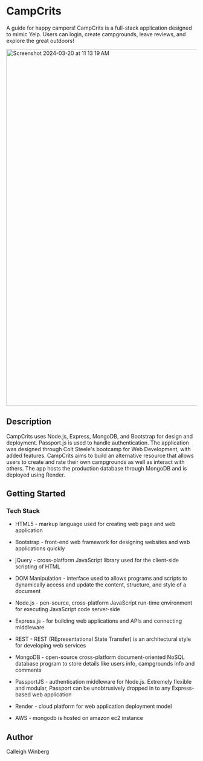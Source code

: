 # CampCrits

A guide for happy campers! CampCrits is a full-stack application designed to mimic Yelp. Users can login, create campgrounds, leave reviews, and explore the great outdoors!

<img width="945" alt="Screenshot 2024-03-20 at 11 13 19 AM" src="https://github.com/calleighwinberg/YelpCamp/assets/149536156/4eb1e47e-24d6-4468-920d-b55523bfd80c">


## Description

CampCrits uses Node.js, Express, MongoDB, and Bootstrap for design and deployment. Passport.js is used to handle authentication. The application was designed through Colt Steele's bootcamp for Web Development, with added features. CampCrits aims to build an alternative resource that allows users to create and rate their own campgrounds as well as interact with others. The app hosts the production database through MongoDB and is deployed using Render. 

## Getting Started

### Tech Stack
* HTML5 - markup language used for creating web page and web application

* Bootstrap - front-end web framework for designing websites and web applications quickly

* jQuery - cross-platform JavaScript library used for the client-side scripting of HTML

* DOM Manipulation - interface used to allows programs and scripts to dynamically access and update the content, structure, and style of a document

* Node.js - pen-source, cross-platform JavaScript run-time environment for executing JavaScript code server-side

* Express.js - for building web applications and APIs and connecting middleware

* REST - REST (REpresentational State Transfer) is an architectural style for developing web services

* MongoDB - open-source cross-platform document-oriented NoSQL database program to store details like users info, campgrounds info and comments

* PassportJS - authentication middleware for Node.js. Extremely flexible and modular, Passport can be unobtrusively dropped in to any Express-based web application

* Render - cloud platform for web application deployment model

* AWS - mongodb is hosted on amazon ec2 instance


## Author

Calleigh Winberg

